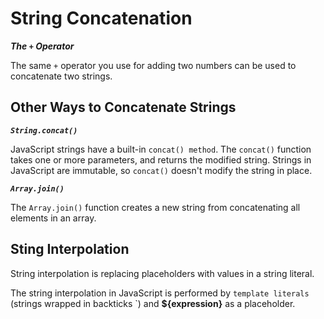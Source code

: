 # String Concatenation

***The _`+`_ Operator***

The same `+` operator you use for adding two numbers can be used to concatenate two strings.

## Other Ways to Concatenate Strings

***`String.concat()`***
 <!-- string method -->

JavaScript strings have a built-in `concat() method`. The `concat()` function takes one or more parameters, and returns the modified string. Strings in JavaScript are immutable, so `concat()` doesn't modify the string in place.

***`Array.join()`***
<!-- array method -->

The `Array.join()` function creates a new string from concatenating all elements in an array.

## Sting Interpolation

String interpolation is replacing placeholders with values in a string literal.

The string interpolation in JavaScript is performed by `template literals` (strings wrapped in backticks `) and **${expression}** as a placeholder.
